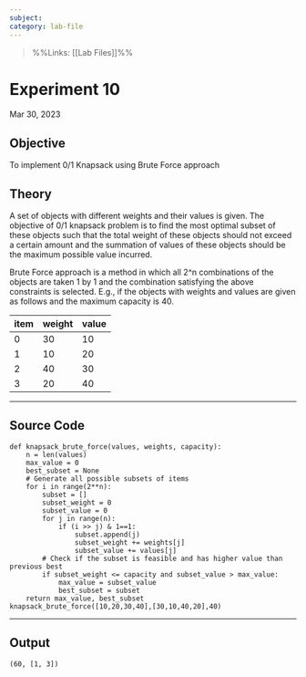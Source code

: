 ```yaml
---
subject: 
category: lab-file
---
```

>%%Links: [[Lab Files]]%%

# Experiment 10
Mar 30, 2023

## Objective
To implement 0/1 Knapsack using Brute Force approach

## Theory
A set of objects with different weights and their values is given. The objective of 0/1 knapsack problem is to find the most optimal subset of these objects such that the total weight of these objects should not exceed a certain amount and the summation of values of these objects should be the maximum possible value incurred.

Brute Force approach is a method in which all 2^n combinations of the objects are taken 1 by 1 and the combination satisfying the above constraints is selected. E.g., if the objects with weights and values are given as follows and the maximum capacity is 40.

| item | weight | value |
| ---- | ------ | ----- |
| 0    | 30     | 10    |
| 1    | 10     | 20    |
| 2    | 40     | 30    |
| 3    | 20     | 40    |

---
## Source Code
```
def knapsack_brute_force(values, weights, capacity):
    n = len(values)
    max_value = 0
    best_subset = None
    # Generate all possible subsets of items
    for i in range(2**n):
        subset = []
        subset_weight = 0
        subset_value = 0
        for j in range(n):
            if (i >> j) & 1==1:
                subset.append(j)
                subset_weight += weights[j]
                subset_value += values[j]
        # Check if the subset is feasible and has higher value than previous best
        if subset_weight <= capacity and subset_value > max_value:
            max_value = subset_value
            best_subset = subset
    return max_value, best_subset
knapsack_brute_force([10,20,30,40],[30,10,40,20],40)
```

---
## Output
```
(60, [1, 3])
```